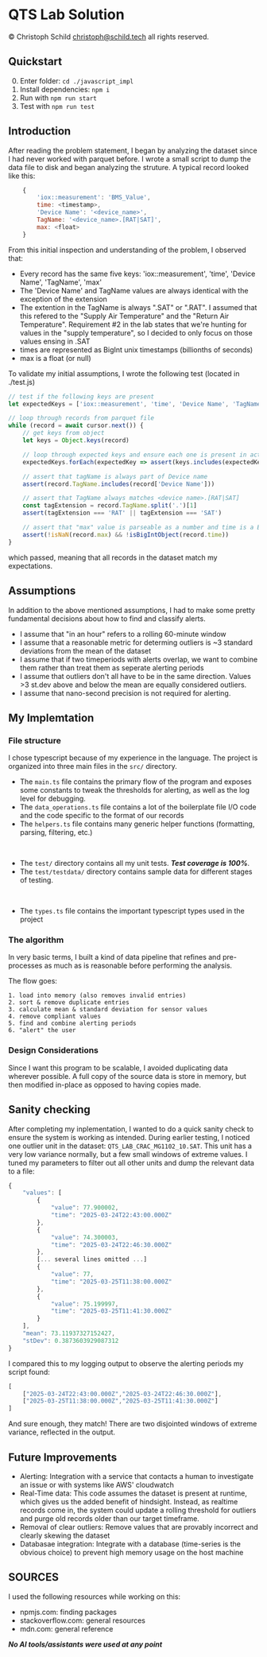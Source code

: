 # QTS Lab Solution
&copy; Christoph Schild <christoph@schild.tech> all rights reserved.


## Quickstart
0. Enter folder: `cd ./javascript_impl`
1. Install dependencies: `npm i`
2. Run with `npm run start`
3. Test with `npm run test`

## Introduction
After reading the problem statement, I began by analyzing the dataset since I had never worked with parquet before. I wrote a small script to dump the data file to disk and began analyzing the struture. A typical record looked like this:

```js
	{
		'iox::measurement': 'BMS_Value',
		time: <timestamp>,
		'Device Name': '<device_name>',
		TagName: '<device_name>.[RAT|SAT]',
		max: <float>
	}
```


From this initial inspection and understanding of the problem, I observed that:

- Every record has the same five keys: 'iox::measurement', 'time', 'Device Name', 'TagName', 'max'
- The 'Device Name' and TagName values are always identical with the exception of the extension
- The extention in the TagName is always ".SAT" or ".RAT". I assumed that this refered to the "Supply Air Temperature" and the "Return Air Temperature". Requirement #2 in the lab states that we're hunting for values in the "supply temperature", so I decided to only focus on those values ensing in .SAT
- times are represented as BigInt unix timestamps (billionths of seconds)
- max is a float (or null)


To validate my initial assumptions, I wrote the following test (located in ./test.js)

```js
// test if the following keys are present
let expectedKeys = ['iox::measurement', 'time', 'Device Name', 'TagName', 'max']

// loop through records from parquet file
while (record = await cursor.next()) {
	// get keys from object
	let keys = Object.keys(record)

	// loop through expected keys and ensure each one is present in actual object
	expectedKeys.forEach(expectedKey => assert(keys.includes(expectedKey)))

	// assert that tagName is always part of Device name
	assert(record.TagName.includes(record['Device Name']))

	// assert that TagName always matches <device name>.[RAT|SAT]
	const tagExtension = record.TagName.split('.')[1]
	assert(tagExtension === 'RAT' || tagExtension === 'SAT')

	// assert that "max" value is parseable as a number and time is a BigInt
	assert(!isNaN(record.max) && !isBigIntObject(record.time))
}
```
which passed, meaning that all records in the dataset match my expectations.


## Assumptions
In addition to the above mentioned assumptions, I had to make some pretty fundamental decisions about how to find and classify alerts.

- I assume that "in an hour" refers to a rolling 60-minute window
- I assume that a reasonable metric for determing outliers is ~3 standard deviations from the mean of the dataset
- I assume that if two timeperiods with alerts overlap, we want to combine them rather than treat them as seperate alerting periods
- I assume that outliers don't all have to be in the same direction. Values >3 st.dev above and below the mean are equally considered outliers.
- I assume that nano-second precision is not required for alerting.


## My Implemtation

### File structure
I chose typescript because of my experience in the language. 
The project is organized into three main files in the `src/` directory.


- The `main.ts` file contains the primary flow of the program and exposes some constants to tweak the thresholds for alerting, as well as the log level for debugging.
- The `data_operations.ts` file contains a lot of the boilerplate file I/O code and the code specific to the format of our records
- The `helpers.ts` file contains many generic helper functions (formatting, parsing, filtering, etc.)

<br />

- The `test/` directory contains all my unit tests. ***Test coverage is 100%***.
- The `test/testdata/` directory contains sample data for different stages of testing. 

<br />

- The `types.ts` file contains the important typescript types used in the project


### The algorithm
In very basic terms, I built a kind of data pipeline that refines and pre-processes as much as is reasonable before performing the analysis.

The flow goes:
```
1. load into memory (also removes invalid entries)
2. sort & remove duplicate entries
3. calculate mean & standard deviation for sensor values
4. remove compliant values
5. find and combine alerting periods
6. "alert" the user
```


### Design Considerations
Since I want this program to be scalable, I avoided duplicating data wherever possible. A full copy of the source data is store in memory, but then modified in-place as opposed to having copies made.



## Sanity checking
After completing my inplementation, I wanted to do a quick sanity check to ensure the system is working as intended. During earlier testing, I noticed one outlier unit in the dataset: `QTS_LAB_CRAC_MG1102_10.SAT`. This unit has a very low variance normally, but a few small windows of extreme values. I tuned my parameters to filter out all other units and dump the relevant data to a file:

```js
{
	"values": [
		{
			"value": 77.900002,
			"time": "2025-03-24T22:43:00.000Z"
		},
		{
			"value": 74.300003,
			"time": "2025-03-24T22:46:30.000Z"
		},
		[... several lines omitted ...]
		{
			"value": 77,
			"time": "2025-03-25T11:38:00.000Z"
		},
		{
			"value": 75.199997,
			"time": "2025-03-25T11:41:30.000Z"
		}
	],
	"mean": 73.11937327152427,
	"stDev": 0.3873603929087312
}
```
I compared this to my logging output to observe the alerting periods my script found:
```js
[
	["2025-03-24T22:43:00.000Z","2025-03-24T22:46:30.000Z"],
	["2025-03-25T11:38:00.000Z","2025-03-25T11:41:30.000Z"]
]
```
And sure enough, they match! There are two disjointed windows of extreme variance, reflected in the output.


## Future Improvements
- Alerting: Integration with a service that contacts a human to investigate an issue or with systems like AWS' cloudwatch
- Real-Time data: This code assumes the dataset is present at runtime, which gives us the added benefit of hindsight. Instead, as realtime records come in, the system could update a rolling threshold for outliers and purge old records older than our target timeframe.
- Removal of clear outliers: Remove values that are provably incorrect and clearly skewing the dataset
- Databasae integration: Integrate with a database (time-series is the obvious choice) to prevent high memory usage on the host machine


## SOURCES
I used the following resources while working on this:
- npmjs.com: 			finding packages
- stackoverflow.com: 	general resources
- mdn.com: 				general reference

***No AI tools/assistants were used at any point***
